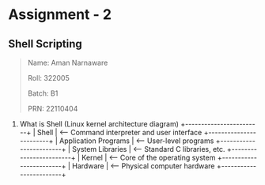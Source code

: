 # Assignment - 2
## Shell Scripting

>Name: Aman Narnaware
>
>Roll: 322005
>
>Batch: B1
>
>PRN: 22110404

1. What is Shell (Linux kernel architecture diagram)
+------------------------+ 
|         Shell          |      <-- Command interpreter and user interface 
+------------------------+ 
|   Application Programs |      <-- User-level programs 
+------------------------+ 
|   System Libraries     |      <-- Standard C libraries, etc. 
+------------------------+ 
|        Kernel          |      <-- Core of the operating system 
+------------------------+ 
|       Hardware         |      <-- Physical computer hardware 
+------------------------+ 
